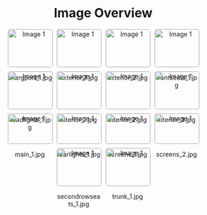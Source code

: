 <h1 style ="text-align: center;"> Image Overview </h1>
<div style="display: flex; flex-wrap: wrap; gap: 10px; justify-content: center;">
<div style="flex: 1 1 calc(33.333% - 20px); max-width: 100px; text-align: center;">
<img src="https://media.evkx.net/multimedia/models/lotus/eletre/eletre_r/chargport_1_xst.jpg" alt="Image 1" style="width: 100%; border: 1px solid #ddd; border-radius: 5px;">
<p>chargport_1.jpg</p>
</div>
<div style="flex: 1 1 calc(33.333% - 20px); max-width: 100px; text-align: center;">
<img src="https://media.evkx.net/multimedia/models/lotus/eletre/eletre_r/exterior_1_xst.jpg" alt="Image 1" style="width: 100%; border: 1px solid #ddd; border-radius: 5px;">
<p>exterior_1.jpg</p>
</div>
<div style="flex: 1 1 calc(33.333% - 20px); max-width: 100px; text-align: center;">
<img src="https://media.evkx.net/multimedia/models/lotus/eletre/eletre_r/exterior_2_xst.jpg" alt="Image 1" style="width: 100%; border: 1px solid #ddd; border-radius: 5px;">
<p>exterior_2.jpg</p>
</div>
<div style="flex: 1 1 calc(33.333% - 20px); max-width: 100px; text-align: center;">
<img src="https://media.evkx.net/multimedia/models/lotus/eletre/eletre_r/frontseats_1_xst.jpg" alt="Image 1" style="width: 100%; border: 1px solid #ddd; border-radius: 5px;">
<p>frontseats_1.jpg</p>
</div>
<div style="flex: 1 1 calc(33.333% - 20px); max-width: 100px; text-align: center;">
<img src="https://media.evkx.net/multimedia/models/lotus/eletre/eletre_r/headlights_1_xst.jpg" alt="Image 1" style="width: 100%; border: 1px solid #ddd; border-radius: 5px;">
<p>headlights_1.jpg</p>
</div>
<div style="flex: 1 1 calc(33.333% - 20px); max-width: 100px; text-align: center;">
<img src="https://media.evkx.net/multimedia/models/lotus/eletre/eletre_r/interior_1_xst.jpg" alt="Image 1" style="width: 100%; border: 1px solid #ddd; border-radius: 5px;">
<p>interior_1.jpg</p>
</div>
<div style="flex: 1 1 calc(33.333% - 20px); max-width: 100px; text-align: center;">
<img src="https://media.evkx.net/multimedia/models/lotus/eletre/eletre_r/interior_2_xst.jpg" alt="Image 1" style="width: 100%; border: 1px solid #ddd; border-radius: 5px;">
<p>interior_2.jpg</p>
</div>
<div style="flex: 1 1 calc(33.333% - 20px); max-width: 100px; text-align: center;">
<img src="https://media.evkx.net/multimedia/models/lotus/eletre/eletre_r/interior_3_xst.jpg" alt="Image 1" style="width: 100%; border: 1px solid #ddd; border-radius: 5px;">
<p>interior_3.jpg</p>
</div>
<div style="flex: 1 1 calc(33.333% - 20px); max-width: 100px; text-align: center;">
<img src="https://media.evkx.net/multimedia/models/lotus/eletre/eletre_r/main_1_xst.jpg" alt="Image 1" style="width: 100%; border: 1px solid #ddd; border-radius: 5px;">
<p>main_1.jpg</p>
</div>
<div style="flex: 1 1 calc(33.333% - 20px); max-width: 100px; text-align: center;">
<img src="https://media.evkx.net/multimedia/models/lotus/eletre/eletre_r/rearlights_1_xst.jpg" alt="Image 1" style="width: 100%; border: 1px solid #ddd; border-radius: 5px;">
<p>rearlights_1.jpg</p>
</div>
<div style="flex: 1 1 calc(33.333% - 20px); max-width: 100px; text-align: center;">
<img src="https://media.evkx.net/multimedia/models/lotus/eletre/eletre_r/screens_1_xst.jpg" alt="Image 1" style="width: 100%; border: 1px solid #ddd; border-radius: 5px;">
<p>screens_1.jpg</p>
</div>
<div style="flex: 1 1 calc(33.333% - 20px); max-width: 100px; text-align: center;">
<img src="https://media.evkx.net/multimedia/models/lotus/eletre/eletre_r/screens_2_xst.jpg" alt="Image 1" style="width: 100%; border: 1px solid #ddd; border-radius: 5px;">
<p>screens_2.jpg</p>
</div>
<div style="flex: 1 1 calc(33.333% - 20px); max-width: 100px; text-align: center;">
<img src="https://media.evkx.net/multimedia/models/lotus/eletre/eletre_r/secondrowseats_1_xst.jpg" alt="Image 1" style="width: 100%; border: 1px solid #ddd; border-radius: 5px;">
<p>secondrowseats_1.jpg</p>
</div>
<div style="flex: 1 1 calc(33.333% - 20px); max-width: 100px; text-align: center;">
<img src="https://media.evkx.net/multimedia/models/lotus/eletre/eletre_r/trunk_1_xst.jpg" alt="Image 1" style="width: 100%; border: 1px solid #ddd; border-radius: 5px;">
<p>trunk_1.jpg</p>
</div>
</div>
